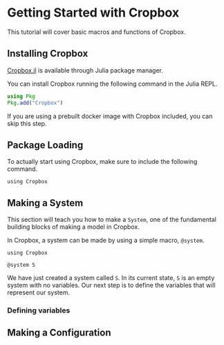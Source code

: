 # Getting Started with Cropbox

This tutorial will cover basic macros and functions of Cropbox.

## Installing Cropbox

[Cropbox.jl](https://github.com/cropbox/Cropbox.jl) is available through Julia package manager.

You can install Cropbox running the following command in the Julia REPL.

```julia
using Pkg
Pkg.add("Cropbox")
```

If you are using a prebuilt docker image with Cropbox included, you can skip this step.

## Package Loading

To actually start using Cropbox, make sure to include the following command.

```
using Cropbox
```

## Making a System

This section will teach you how to make a `System`, one of the fundamental building blocks of making a model in Cropbox. 

In Cropbox, a system can be made by using a simple macro, `@system`.

```
using Cropbox
```

```
@system S
```

We have just created a system called `S`. In its current state, `S` is an empty system with no variables. Our next step is to define the variables that will represent our system.


### Defining variables


## Making a Configuration

## 



